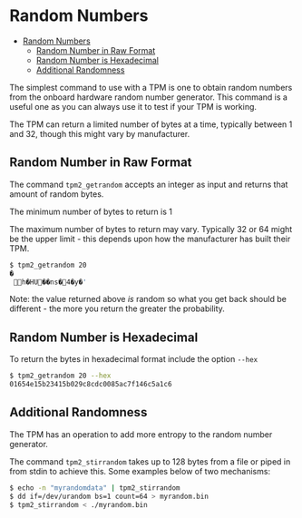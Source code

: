 # Random Numbers
- [Random Numbers](#random-numbers)
  - [Random Number in Raw Format](#random-number-in-raw-format)
  - [Random Number is Hexadecimal](#random-number-is-hexadecimal)
  - [Additional Randomness](#additional-randomness)

The simplest command to use with a TPM is one to obtain random numbers from the onboard hardware random number generator. This command is a useful one as you can always use it to test if your TPM is working.

The TPM can return a limited number of bytes at a time, typically between 1 and 32, though this might vary by manufacturer.

## Random Number in Raw Format
The command `tpm2_getrandom` accepts an integer as input and returns that amount of random bytes.

The minimum number of bytes to return is 1

The maximum number of bytes to return may vary. Typically 32 or 64 might be the upper limit - this depends upon how the manufacturer has built their TPM.

```bash
$ tpm2_getrandom 20
�
 h�HU��ns�4�y�'
```

Note: the value returned above *is* random so what you get back should be different - the more you return the greater the probability.

## Random Number is Hexadecimal
To return the bytes in hexadecimal format include the option `--hex`

```bash
$ tpm2_getrandom 20 --hex
01654e15b23415b029c8cdc0085ac7f146c5a1c6
```


## Additional Randomness   
The TPM has an operation to add more entropy to the random number generator.

The command `tpm2_stirrandom` takes up to 128 bytes from a file or piped in from stdin to achieve this. Some examples below of two mechanisms:

```bash
$ echo -n "myrandomdata" | tpm2_stirrandom
$ dd if=/dev/urandom bs=1 count=64 > myrandom.bin
$ tpm2_stirrandom < ./myrandom.bin
```
